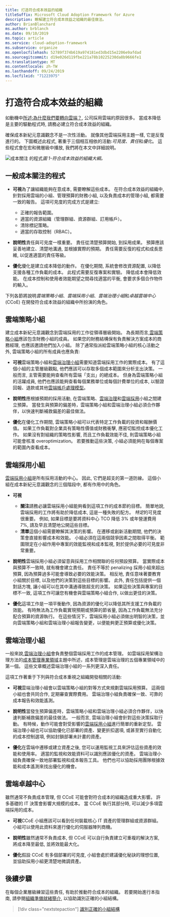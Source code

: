 ```yaml
---
title: 打造符合成本效益的組織
titleSuffix: Microsoft Cloud Adoption Framework for Azure
description: 瞭解建立符合成本效益之組織的最佳做法。
author: BrianBlanchard
ms.author: brblanch
ms.date: 09/10/2019
ms.topic: article
ms.service: cloud-adoption-framework
ms.subservice: organize
ms.openlocfilehash: 52789f374b619a974181ed3dbd15e2206e9afdad
ms.sourcegitcommit: d19e026d119fbe221a78b10225230da8b9666fe1
ms.translationtype: MT
ms.contentlocale: zh-TW
ms.lasthandoff: 09/24/2019
ms.locfileid: "71223975"
---
```

# <a name="building-a-cost-conscious-organization"></a>打造符合成本效益的組織

如動機中[所述:為什麼我們要轉向雲端？](../strategy/motivations.md), 公司採用雲端的原因很多。 當成本降低是主要的驅動程式時, 請務必建立符合成本效益的組織。

確保成本新紀元意識觀念不是一次性活動。 就像其他雲端採用主題一樣, 它是反復進行的。 下圖概述此程式, 著重于三個相互相依的活動:*可見度*、*責任*和*優化*。 這些程式會在宏和微層級中播放, 我們將在本文中詳細說明。

![成本關注](../_images/ready/cost-optimization-process.png)
的程式*圖 1-符合成本效益的組織大綱。*

## <a name="general-cost-conscious-processes"></a>一般成本關注的程式

- **可視**為了讓組織能夠在意成本, 需要瞭解這些成本。 在符合成本效益的組織中, 針對採用雲端的小組、管理預算的財務小組, 以及負責成本的管理小組, 都需要一致的報告。 這項可見度的完成方式是建立:
  - 正確的報告範圍。
  - 適當的資源組織（管理群組、資源群組、訂用帳戶）。
  - 清除標記策略。
  - 適當的存取控制（RBAC）。

- **說明性**責任與可見度一樣重要。 責任從清楚預算開始, 到採用成果。 預算應該妥善地建立、清楚地溝通, 並根據實際的預期。 責任需要反復的程式和成長思維, 以促進適當的責任等級。

- **優化**優化是建立成本降低的動作。 在優化期間, 系統會修改資源配置, 以降低支援各種工作負載的成本。 此程式需要反復專案和實驗。 降低成本會降低效能。 在成本控制和使用者效能期望之間尋找適當的平衡, 會要求多個合作物件的輸入。

下列各節將說明*雲端策略小組*、*雲端採用小組*、*雲端治理小組*和*卓越雲端中心*(CCoE) 在開發符合成本效益的組織中所扮演的角色。

## <a name="cloud-strategy-team"></a>雲端策略小組

建立成本新紀元意識觀念到雲端採用的工作從領導層級開始。 為長期而言,[雲端策略小組](./cloud-strategy.md)應該包含財務小組的成員。 如果您的財務結構保有負責解決方案成本的商務經理, 也應該邀請他們加入小組。 除了通常指派給雲端策略小組的核心活動之外, 雲端策略小組的所有成員也應負責:

- **可視**雲端策略小組和[雲端治理小組](./cloud-governance.md)需要知道雲端採用工作的實際成本。 有了這個小組的主管層級觀點, 他們應該可以存取多個成本範圍來分析支出決策。 一般而言, 主管需要能夠查看所有雲端「支出」的總成本。 但身為雲端策略小組的活躍成員, 他們也應該能夠查看每個業務單位或每個計費單位的成本, 以驗證回報、退款或其他[雲端帳戶處理模型](../strategy/cloud-accounting.md)。

- **說明性**應根據預期的採用活動, 在雲端策略、[雲端治理](./cloud-governance.md)和[雲端採用](./cloud-adoption.md)小組之間建立預算。 當發生與預算的偏差時，雲端策略小組和雲端治理小組必須合作夥伴，以快速判斷補救偏差的最佳做法。

- **優化**在優化工作期間, 雲端策略小組可以代表特定工作負載的投資和報酬價值。 如果工作負載對企業具有策略性價值或財務衝擊, 應密切監控成本優化工作。 如果沒有對組織的策略性影響, 而且工作負載效能不佳, 則雲端策略小組可能會核准 overoptimization。 若要推動這些決策, 小組必須能夠在每個專案的範圍內查看成本。

## <a name="cloud-adoption-team"></a>雲端採用小組

[雲端採用小組](./cloud-adoption.md)是所有採用活動的中心。 因此, 它們是超支的第一道防線。 這個小組在成本新紀元意識觀念的三個階段中, 都有作用中的角色。

- **可視**

  - **關注**請務必讓雲端採用小組能夠看到這項工作的成本節約目標。 簡單地說, 雲端採用的工作將有助於降低成本, 這是一種失敗的配方。 *特定*的可見度很重要。 例如, 如果目標是要將資料中心 TCO 降低 3% 或年營運費用 7%, 請及早且清楚地公開這些目標。
  - **清單**這個小組需要瞭解其決策的影響。 在遷移或創新活動期間, 他們的決策會直接影響成本和效能。 小組必須在這兩個競爭因素之間取得平衡。 範圍限定在小組作用中專案的效能監視和成本監視, 對於提供必要的可見度非常重要。

- **說明性**雲端採用小組必須留意與採用工作相關聯的任何預設預算。 當實際成本與預算不一致時, 就有機會建立責任。 責任不等於 penalizing 採用小組來超出預算, 因為預算過多可能會導致必要的效能決策。 相反地, 責任意味著要教育小組關於目標, 以及他們的決策對這些目標的影響。 此外, 責任包括提供一個對話方塊, 讓小組可以在其中溝通導致超支的決策。 如果這些決策與專案的目標不一致, 這項工作可讓您有機會與雲端策略小組合作, 以做出更佳的決策。

- **優化**這項工作是一項平衡動作, 因為資源的優化可以降低其所支援工作負載的效能。 有時無法為工作負載實現預期或預算的節省量, 因為工作負載無法充分配合預算的資源執行。 在這些情況下，雲端採用小組必須做出明智的決策，並向雲端策略小組和雲端治理小組報告變更，以便能夠更正預算或優化決策。

## <a name="cloud-governance-team"></a>雲端治理小組

一般來說,[雲端治理小組](./cloud-governance.md)會負責整個雲端採用工作的成本管理。 如雲端採用架構治理方法的[成本管理專業領域](../govern/cost-management/index.md)主題中所述，成本管理是雲端治理的五個專業領域中的第一個。 這些文章概述雲端治理小組的一系列更深入責任。

這項工作著重于下列與符合成本重視之組織開發相關的活動:

- **可視**雲端治理小組會以雲端策略小組的對等方式來規劃雲端採用預算。 這兩個小組也會共同合作, 定期審查實際費用。 雲端治理小組負責確保一致、可靠的成本報告和效能遙測。

- **說明性**當發生預算偏差時，雲端策略小組和雲端治理小組必須合作夥伴，以快速判斷補救偏差的最佳做法。 一般而言, 雲端治理小組會針對這些決策採取行動。 有時候，動作可能會對受影響的[雲端採用小組](./cloud-adoption.md)進行簡單的重新定型。 雲端治理小組也可以協助優化已部署的資產、變更折扣選項, 或甚至實行自動化的成本控制選項, 例如封鎖部署未計畫的資產。

- **優化**在雲端中遷移或建立資產之後, 您可以運用監視工具來評估這些資產的效能和使用率。 適當的監視和效能資料可以識別應該優化的資產。 雲端治理小組負責確保一致地部署監視和成本報告工具。 他們也可以協助採用團隊根據效能和成本遙測來找出優化的機會。

## <a name="cloud-center-of-excellence"></a>雲端卓越中心

雖然通常不負責成本管理, 但 CCoE 可能會對符合成本的組織造成重大影響。 許多基礎的 IT 決策會影響大規模的成本。 當 CCoE 執行其部分時, 可以減少多項雲端採用的成本。

- **可視**CCoE 小組應該可以看到任何裝載核心 IT 資產的管理群組或資源群組。 小組可以使用此資料來進行優化的伺服器陣列商機。

- **說明性**雖然通常不負責成本, 但 CCoE 可以自行負責建立可重複的解決方案, 將成本降至最低, 並將效能最大化。

- **優化**假設 CCoE 有多個部署的可見度, 小組會處於建議優化秘訣的理想位置, 並協助採用小組更清楚地微調資產。

## <a name="next-steps"></a>後續步驟

在每個企業層級練習這些責任, 有助於推動符合成本的組織。 若要開始進行本指南, 請參閱[組織準備就緒簡介](./index.md), 以協助識別正確的小組結構。

> [!div class="nextstepaction"]
> [識別正確的小組結構](./index.md)
